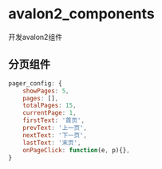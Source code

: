 # avalon2_components
开发avalon2组件

## 分页组件

```js
pager_config: {
    showPages: 5,
    pages: [],
    totalPages: 15,
    currentPage: 1,
    firstText: '首页',
    prevText: '上一页',
    nextText: '下一页',
    lastText: '末页',
    onPageClick: function(e, p){},
}
```